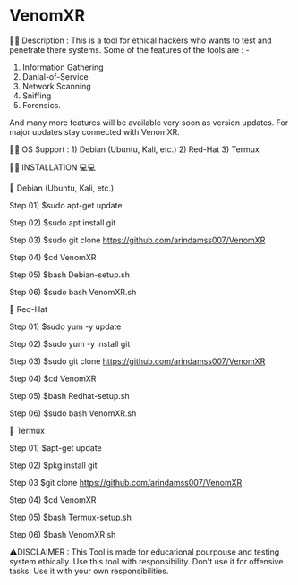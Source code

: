 # VenomXR

🔰🔰 Description :
This is a tool for ethical hackers who wants to test and penetrate there systems. Some of the features of the tools are : - 

1) Information Gathering 
2) Danial-of-Service 
3) Network Scanning 
4) Sniffing 
5) Forensics.

And many more features will be available very soon as version updates. For major updates stay connected with VenomXR.

🔰🔰 OS Support :  1) Debian (Ubuntu, Kali, etc.) 2) Red-Hat 3) Termux

🔰🔰 INSTALLATION 💻💻

🛑 Debian (Ubuntu, Kali, etc.) 

  Step 01) $sudo apt-get update

  Step 02) $sudo apt install git

  Step 03) $sudo git clone https://github.com/arindamss007/VenomXR

  Step 04) $cd VenomXR

  Step 05) $bash Debian-setup.sh

  Step 06) $sudo bash VenomXR.sh


🛑 Red-Hat 
 
  Step 01) $sudo yum -y update

  Step 02) $sudo yum -y install git

  Step 03) $sudo git clone https://github.com/arindamss007/VenomXR

  Step 04) $cd VenomXR

  Step 05) $bash Redhat-setup.sh

  Step 06) $sudo bash VenomXR.sh


🛑 Termux 

  Step 01) $apt-get update

  Step 02) $pkg install git

  Step 03 $git clone https://github.com/arindamss007/VenomXR

  Step 04) $cd VenomXR

  Step 05) $bash Termux-setup.sh

  Step 06) $bash VenomXR.sh





⚠️DISCLAIMER : This Tool is made for educational pourpouse and testing system ethically. Use this tool with responsibility. Don't use it for offensive tasks. Use it with your own responsibilities.

